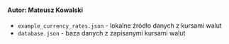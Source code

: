 #### Autor: Mateusz Kowalski

- `example_currency_rates.json` - lokalne źródło danych z kursami walut
- `database.json` - baza danych z zapisanymi kursami walut

